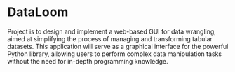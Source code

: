 # DataLoom
Project is to design and implement a web-based GUI for data wrangling, aimed at simplifying the process of managing and transforming tabular datasets. This application will serve as a graphical interface for the powerful Python library, allowing users to perform complex data manipulation tasks without the need for in-depth programming knowledge. 
